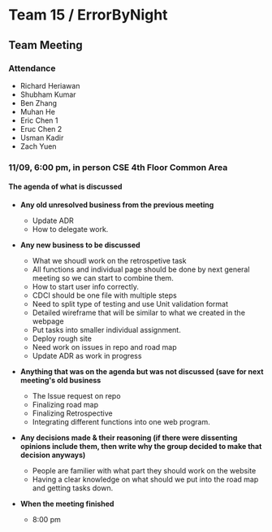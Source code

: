 # Team 15 / ErrorByNight
## Team Meeting 
### Attendance
- Richard Heriawan
- Shubham Kumar
- Ben Zhang
- Muhan He
- Eric Chen 1
- Eruc Chen 2
- Usman Kadir
- Zach Yuen
  
### 11/09, 6:00 pm, in person CSE 4th Floor Common Area
  
#### The agenda of what is discussed
- **Any old unresolved business from the previous meeting**
    - Update ADR
    - How to delegate work.
- **Any new business to be discussed**
  - What we shoudl work on the retrospetive task
  - All functions and individual page should be done by next general meeting so we can start to combine them.
  - How to start user info correctly.
  - CDCI should be one file with multiple steps
  - Need to split type of testing and use Unit validation format
  - Detailed wireframe that will be similar to what we created in the webpage
  - Put tasks into smaller individual assignment.
  - Deploy rough site
  - Need work on issues in repo and road map
  - Update ADR as work in progress

- **Anything that was on the agenda but was not discussed (save for next meeting's old business**
    - The Issue request on repo
    - Finalizing road map
    - Finalizing Retrospective
    - Integrating different functions into one web program.
   
 
- **Any decisions made & their reasoning (if there were dissenting opinions include them, then write why the group decided to make that decision anyways)**
    - People are familier with what part they should work on the website
    - Having a clear knowledge on what should we put into the road map and getting tasks down.
    
- **When the meeting finished**
    - 8:00 pm
